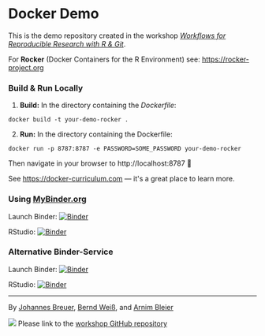 # Docker Demo
This is the demo repository created in the workshop [*Workflows for Reproducible Research with R & Git*](https://github.com/jobreu/reproducible-research-gesis-2023).


For **Rocker** (Docker Containers for the R Environment) see: https://rocker-project.org

### Build & Run Locally

1) **Build:** In the directory containing the *Dockerfile*:
```
docker build -t your-demo-rocker .
```

2) **Run:** In the directory containing the Dockerfile:
```
docker run -p 8787:8787 -e PASSWORD=SOME_PASSWORD your-demo-rocker
```

Then navigate in your browser to http://localhost:8787 🎉

See https://docker-curriculum.com — it's a great place to learn more.

### Using [MyBinder.org](https://MyBinder.org)

Launch Binder: [![Binder](https://mybinder.org/badge_logo.svg)](https://mybinder.org/v2/gh/arnim/rocker-demo2023/main)

RStudio: [![Binder](https://mybinder.org/badge_logo.svg)](https://mybinder.org/v2/gh/arnim/rocker-demo2023/main?urlpath=rstudio)


### Alternative Binder-Service

Launch Binder: [![Binder](https://mybinder.org/badge_logo.svg)](https://notebooks.gesis.org/binder/v2/gh/arnim/rocker-demo2023/main)

RStudio: [![Binder](https://mybinder.org/badge_logo.svg)](https://notebooks.gesis.org/binder/v2/gh/arnim/rocker-demo2023/main?urlpath=rstudio)

--- 

By [Johannes Breuer](https://www.johannesbreuer.com/), [Bernd Weiß](https://www.gesis.org/en/institute/staff/person/Bernd.Weiss), and [Arnim Bleier](https://www.gesis.org/en/institute/staff/person/arnim.bleier)

[![](https://licensebuttons.net/l/by/3.0/80x15.png)](https://creativecommons.org/licenses/by/4.0/) 
Please link to the [workshop GitHub repository](https://github.com/jobreu/reproducible-research-gesis-2023)